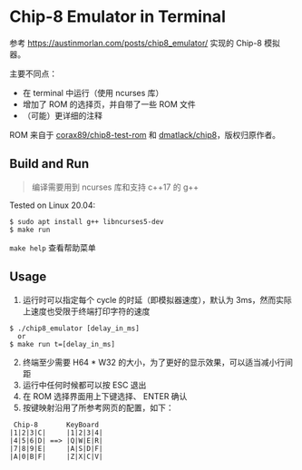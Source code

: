 # Chip-8 Emulator in Terminal

参考 <https://austinmorlan.com/posts/chip8_emulator/> 实现的 Chip-8 模拟器。

主要不同点：

- 在 terminal 中运行（使用 ncurses 库）
- 增加了 ROM 的选择页，并自带了一些 ROM 文件
- （可能）更详细的注释

ROM 来自于 [corax89/chip8-test-rom](https://github.com/corax89/chip8-test-rom) 和 [dmatlack/chip8](https://github.com/dmatlack/chip8/tree/master/roms)，版权归原作者。

## Build and Run

> 编译需要用到 ncurses 库和支持 c++17 的 g++

Tested on Linux 20.04:

```
$ sudo apt install g++ libncurses5-dev
$ make run
```

`make help` 查看帮助菜单

## Usage

1. 运行时可以指定每个 cycle 的时延（即模拟器速度），默认为 3ms，然而实际上速度也受限于终端打印字符的速度

```
$ ./chip8_emulator [delay_in_ms]
  or
$ make run t=[delay_in_ms]
```

2. 终端至少需要 H64 * W32 的大小，为了更好的显示效果，可以适当减小行间距
3. 运行中任何时候都可以按 ESC 退出
4. 在 ROM 选择界面用上下键选择、 ENTER 确认
5. 按键映射沿用了所参考网页的配置，如下：

```
 Chip-8       KeyBoard
|1|2|3|C|     |1|2|3|4|
|4|5|6|D| ==> |Q|W|E|R|
|7|8|9|E|     |A|S|D|F|
|A|0|B|F|     |Z|X|C|V|
```
